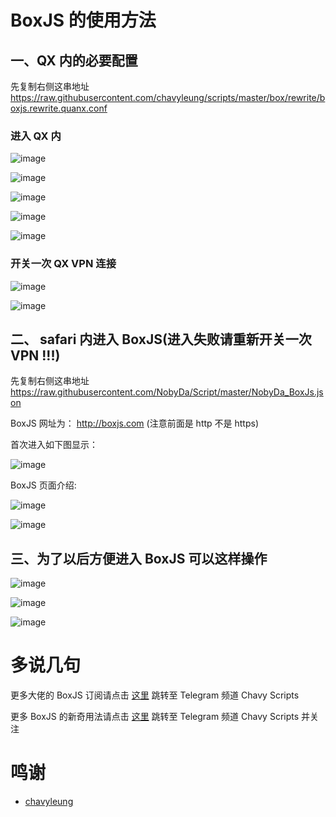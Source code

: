 # BoxJS 的使用方法

## 一、QX 内的必要配置

先复制右侧这串地址 https://raw.githubusercontent.com/chavyleung/scripts/master/box/rewrite/boxjs.rewrite.quanx.conf

### 进入 QX 内

![image](https://raw.githubusercontent.com/chiupam/tutorial-image/master/QuantumultX/dianji.png)

![image](https://raw.githubusercontent.com/chiupam/tutorial-image/master/QuantumultX/rewrite_remote.png)

![image](https://raw.githubusercontent.com/chiupam/tutorial-image/master/QuantumultX/rewrite_remote_v.png)

![image](https://raw.githubusercontent.com/chiupam/tutorial-image/master/QuantumultX/changan.png)

![image](https://raw.githubusercontent.com/chiupam/tutorial-image/master/QuantumultX/up.png)

### 开关一次 QX VPN 连接

![image](https://raw.githubusercontent.com/chiupam/tutorial-image/master/QuantumultX/START-STOP.png)

![image](https://raw.githubusercontent.com/chiupam/tutorial-image/master/QuantumultX/STOP-START.png)

## 二、 safari 内进入 BoxJS(进入失败请重新开关一次 VPN !!!)

先复制右侧这串地址 https://raw.githubusercontent.com/NobyDa/Script/master/NobyDa_BoxJs.json

BoxJS 网址为： http://boxjs.com (注意前面是 http 不是 https)

首次进入如下图显示：

![image](https://raw.githubusercontent.com/chiupam/tutorial-image/master/QuantumultX/BoxJS_yingyong_1.png)

BoxJS 页面介绍:

![image](https://raw.githubusercontent.com/chiupam/tutorial-image/master/QuantumultX/BoxJS_yingyong_2.png)

![image](https://raw.githubusercontent.com/chiupam/tutorial-image/master/QuantumultX/BoxJS_dingyue.png)

## 三、为了以后方便进入 BoxJS 可以这样操作

![image](https://raw.githubusercontent.com/chiupam/tutorial-image/master/QuantumultX/BoxJS_5.png)

![image](https://raw.githubusercontent.com/chiupam/tutorial-image/master/QuantumultX/BoxJS_6.png)

![image](https://raw.githubusercontent.com/chiupam/tutorial-image/master/QuantumultX/BoxJS_7.png)

# 多说几句

更多大佬的 BoxJS 订阅请点击 [这里](https://t.me/chavyscripts/66) 跳转至 Telegram 频道 Chavy Scripts

更多 BoxJS 的新奇用法请点击 [这里](https://t.me/chavyscripts) 跳转至 Telegram 频道 Chavy Scripts 并关注

# 鸣谢

- [chavyleung](https://github.com/chavyleung)

